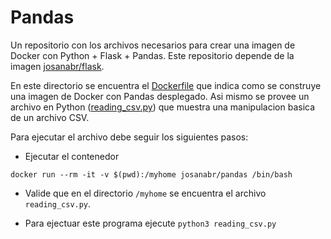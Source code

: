 # Pandas

Un repositorio con los archivos necesarios para crear una imagen de Docker con Python + Flask + Pandas.
Este repositorio depende de la imagen [josanabr/flask](https://hub.docker.com/r/josanabr/flask/).

En este directorio se encuentra el [Dockerfile](Dockerfile) que indica como se construye una imagen de Docker con Pandas desplegado. 
Asi mismo se provee un archivo en Python ([reading_csv.py](reading_csv.py)) que muestra una manipulacion basica de un archivo CSV.

Para ejecutar el archivo debe seguir los siguientes pasos:

* Ejecutar el contenedor

```
docker run --rm -it -v $(pwd):/myhome josanabr/pandas /bin/bash
```

* Valide que en el directorio `/myhome` se encuentra el archivo `reading_csv.py`.

* Para ejectuar este programa ejecute `python3 reading_csv.py`

